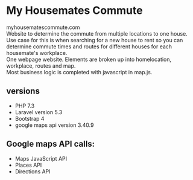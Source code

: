 # My Housemates Commute
myhousematescommute.com <br>
Website to determine the commute from multiple locations to one house.<br>
Use case for this is when searching for a new house to rent so you can determine commute times and routes for different houses for each housemate's workplace.<br>
One webpage website. Elements are broken up into homelocation, workplace, routes and map.<br>
Most business logic is completed with javascript in map.js.<br>


## versions
- PHP 7.3
- Laravel version 5.3
- Bootstrap 4
- google maps api version 3.40.9


## Google maps API calls:
- Maps JavaScript API
- Places API
- Directions API
